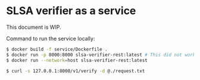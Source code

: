 # SLSA verifier as a service

This document is WIP.

Command to run the service locally:

```bash
$ docker build -f service/Dockerfile .
$ docker run -p 8000:8000 slsa-verifier-rest:latest # This did not work for me.
$ docker run --network=host slsa-verifier-rest:latest
```

```bash
$ curl -s 127.0.0.1:8000/v1/verify -d @./request.txt
```
